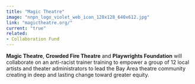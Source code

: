 ```yaml
---
title: "Magic Theatre"
image: "nnpn_logo_violet_web_icon_128x128_640x612.jpg"
link: "magictheatre.org/"
current: "true"
related:
- Collaboration Fund
---
```


**Magic Theatre**, **Crowded Fire Theatre** and **Playwrights Foundation** will collaborate on an anti-racist trainer training to empower a group of 12 local artists and theater administrators to lead the Bay Area theatre community creating in deep and lasting change toward greater equity.
